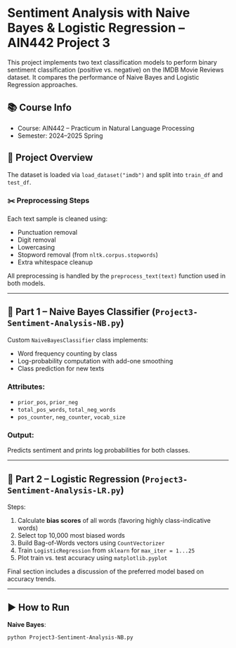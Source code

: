 # Sentiment Analysis with Naive Bayes & Logistic Regression – AIN442 Project 3

This project implements two text classification models to perform binary sentiment classification (positive vs. negative) on the IMDB Movie Reviews dataset. It compares the performance of Naive Bayes and Logistic Regression approaches.

## 📚 Course Info
- Course: AIN442 – Practicum in Natural Language Processing
- Semester: 2024–2025 Spring

## 🧠 Project Overview

The dataset is loaded via `load_dataset("imdb")` and split into `train_df` and `test_df`.

### ✂️ Preprocessing Steps
Each text sample is cleaned using:
- Punctuation removal
- Digit removal
- Lowercasing
- Stopword removal (from `nltk.corpus.stopwords`)
- Extra whitespace cleanup

All preprocessing is handled by the `preprocess_text(text)` function used in both models.

---

## 📌 Part 1 – Naive Bayes Classifier (`Project3-Sentiment-Analysis-NB.py`)

Custom `NaiveBayesClassifier` class implements:

- Word frequency counting by class
- Log-probability computation with add-one smoothing
- Class prediction for new texts

### Attributes:
- `prior_pos`, `prior_neg`
- `total_pos_words`, `total_neg_words`
- `pos_counter`, `neg_counter`, `vocab_size`

### Output:
Predicts sentiment and prints log probabilities for both classes.

---

## 📌 Part 2 – Logistic Regression (`Project3-Sentiment-Analysis-LR.py`)

Steps:
1. Calculate **bias scores** of all words (favoring highly class-indicative words)
2. Select top 10,000 most biased words
3. Build Bag-of-Words vectors using `CountVectorizer`
4. Train `LogisticRegression` from `sklearn` for `max_iter = 1...25`
5. Plot train vs. test accuracy using `matplotlib.pyplot`

Final section includes a discussion of the preferred model based on accuracy trends.

---

## ▶️ How to Run

**Naive Bayes**:
```bash
python Project3-Sentiment-Analysis-NB.py